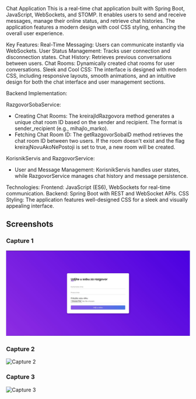 Chat Application
This is a real-time chat application built with Spring Boot, JavaScript, WebSockets, and STOMP.
It enables users to send and receive messages, manage their online status, and retrieve chat histories. 
The application features a modern design with cool CSS styling, enhancing the overall user experience.

Key Features:
Real-Time Messaging: Users can communicate instantly via WebSockets.
User Status Management: Tracks user connection and disconnection states.
Chat History: Retrieves previous conversations between users.
Chat Rooms: Dynamically created chat rooms for user conversations.
Sleek and Cool CSS: The interface is designed with modern CSS, including responsive layouts, smooth animations, and an intuitive design for both the chat interface and user management sections.

Backend Implementation:

RazgovorSobaService:
- Creating Chat Rooms: The kreirajIdRazgovora method generates a unique chat room ID based on the sender and recipient. The format is sender_recipient (e.g., mihajlo_marko).
- Fetching Chat Room ID: The getRazgovorSobaID method retrieves the chat room ID between two users. If the room doesn't exist and the flag kreirajNovuAkoNePostoji is set to true, a new room will be created.

KorisnikServis and RazgovorService:
- User and Message Management: KorisnikServis handles user states, while RazgovorService manages chat history and message persistence.

Technologies:
Frontend: JavaScript (ES6), WebSockets for real-time communication.
Backend: Spring Boot with REST and WebSocket APIs.
CSS Styling: The application features well-designed CSS for a sleek and visually appealing interface.



## Screenshots

### Capture 1
![Screenshot 1](chat-app/screenshots/Capture.JPG)

### Capture 2
![Capture 2](./resources/screenshot/Capture1.png)

### Capture 3
![Capture 3](./resources/screenshot/Capture2.png)